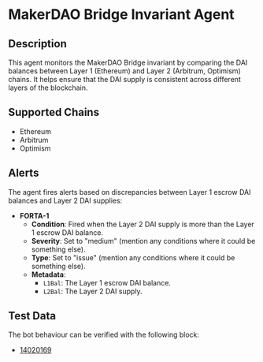 # MakerDAO Bridge Invariant Agent

## Description

This agent monitors the MakerDAO Bridge invariant by comparing the DAI balances between Layer 1 (Ethereum) and Layer 2 (Arbitrum, Optimism) chains. It helps ensure that the DAI supply is consistent across different layers of the blockchain.

## Supported Chains

- Ethereum
- Arbitrum
- Optimism

## Alerts

The agent fires alerts based on discrepancies between Layer 1 escrow DAI balances and Layer 2 DAI supplies:

- **FORTA-1**
  - **Condition**: Fired when the Layer 2 DAI supply is more than the Layer 1 escrow DAI balance.
  - **Severity**: Set to "medium" (mention any conditions where it could be something else).
  - **Type**: Set to "issue" (mention any conditions where it could be something else).
  - **Metadata**:
    - `L1Bal`: The Layer 1 escrow DAI balance.
    - `L2Bal`: The Layer 2 DAI supply.

## Test Data

The bot behaviour can be verified with the following block:

- [14020169](https://etherscan.io/block/14020169)

